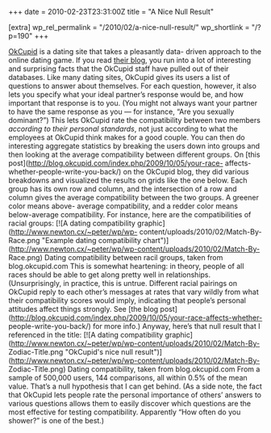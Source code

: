 +++
date = 2010-02-23T23:31:00Z
title = "A Nice Null Result"

[extra]
wp_rel_permalink = "/2010/02/a-nice-null-result/"
wp_shortlink = "/?p=190"
+++

[OkCupid](http://okcupid.com/) is a dating site that takes a pleasantly data-
driven approach to the online dating game. If you read [their
blog](http://blog.okcupid.com/), you run into a lot of interesting and
surprising facts that the OkCupid staff have pulled out of their databases.
Like many dating sites, OkCupid gives its users a list of questions to answer
about themselves. For each question, however, it also lets you specify what
your ideal partner’s response would be, and how important that response is to
you. (You might not always want your partner to have the same response as you
— for instance, “Are you sexually dominant?”) This lets OkCupid rate the
compatibility between two members _according to their personal standards_, not
just according to what the employees at OkCupid think makes for a good couple.
You can then do interesting aggregate statistics by breaking the users down
into groups and then looking at the average compatibility between different
groups. On [this post](http://blog.okcupid.com/index.php/2009/10/05/your-race-
affects-whether-people-write-you-back/) on the OkCupid blog, they did various
breakdowns and visualized the results on grids like the one below. Each group
has its own row and column, and the intersection of a row and column gives the
average compatibility between the two groups. A greener color means above-
average compatibility, and a redder color means below-average compatibility.
For instance, here are the compatibilities of racial groups:  [![A dating
compatibility graphic](http://www.newton.cx/~peter/wp/wp-
content/uploads/2010/02/Match-By-Race.png "Example dating compatibility
chart")](http://www.newton.cx/~peter/wp/wp-content/uploads/2010/02/Match-By-
Race.png)  Dating compatibility between racil groups, taken from
blog.okcupid.com  This is somewhat heartening: in theory, people of all races
should be able to get along pretty well in relationships. (Unsurprisingly, in
practice, this is untrue. Different racial pairings on OkCupid reply to each
other’s messages at rates that vary wildly from what their compatibility
scores would imply, indicating that people’s personal attitudes affect things
strongly. See [the blog
post](http://blog.okcupid.com/index.php/2009/10/05/your-race-affects-whether-
people-write-you-back/) for more info.)  Anyway, here’s that null result that
I referenced in the title:  [![A dating compatibility
graphic](http://www.newton.cx/~peter/wp/wp-content/uploads/2010/02/Match-By-
Zodiac-Title.png "OkCupid's nice null
result")](http://www.newton.cx/~peter/wp/wp-content/uploads/2010/02/Match-By-
Zodiac-Title.png)  Dating compatibility, taken from blog.okcupid.com  From a
sample of 500,000 users, 144 comparisons, all within 0.5% of the mean value.
That’s a null hypothesis that I can get behind.  (As a side note, the fact
that OkCupid lets people rate the personal importance of others’ answers to
various questions allows them to easily discover which questions are the most
effective for testing compatibility. Apparently “How often do you shower?” is
one of the best.)
